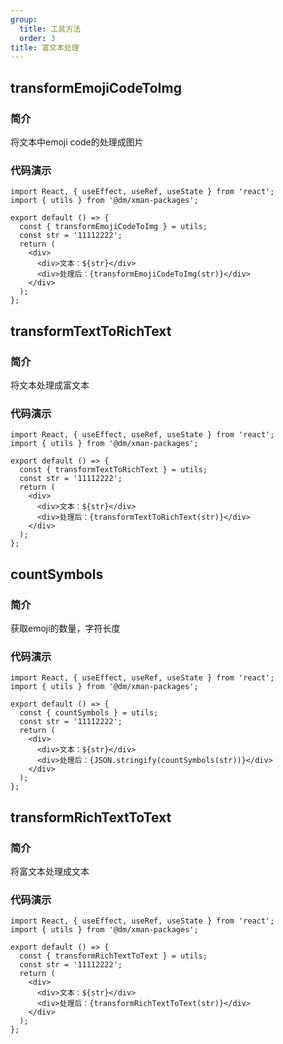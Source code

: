 ```yaml
---
group:
  title: 工具方法
  order: 3
title: 富文本处理
---
```


<h2>transformEmojiCodeToImg</h2>

<h3>简介</h3>
<div>将文本中emoji code的处理成图片</div>

<h3>代码演示</h3>

```tsx
import React, { useEffect, useRef, useState } from 'react';
import { utils } from '@dm/xman-packages';

export default () => {
  const { transformEmojiCodeToImg } = utils;
  const str = '11112222';
  return (
    <div>
      <div>文本：${str}</div>
      <div>处理后：{transformEmojiCodeToImg(str)}</div>
    </div>
  );
};
```

<h2>transformTextToRichText</h2>

<h3>简介</h3>
<div>将文本处理成富文本</div>

<h3>代码演示</h3>

```tsx
import React, { useEffect, useRef, useState } from 'react';
import { utils } from '@dm/xman-packages';

export default () => {
  const { transformTextToRichText } = utils;
  const str = '11112222';
  return (
    <div>
      <div>文本：${str}</div>
      <div>处理后：{transformTextToRichText(str)}</div>
    </div>
  );
};
```

<h2>countSymbols</h2>

<h3>简介</h3>
<div>获取emoji的数量，字符长度</div>

<h3>代码演示</h3>

```tsx
import React, { useEffect, useRef, useState } from 'react';
import { utils } from '@dm/xman-packages';

export default () => {
  const { countSymbols } = utils;
  const str = '11112222';
  return (
    <div>
      <div>文本：${str}</div>
      <div>处理后：{JSON.stringify(countSymbols(str))}</div>
    </div>
  );
};
```

<h2>transformRichTextToText</h2>

<h3>简介</h3>
<div>将富文本处理成文本</div>

<h3>代码演示</h3>

```tsx
import React, { useEffect, useRef, useState } from 'react';
import { utils } from '@dm/xman-packages';

export default () => {
  const { transformRichTextToText } = utils;
  const str = '11112222';
  return (
    <div>
      <div>文本：${str}</div>
      <div>处理后：{transformRichTextToText(str)}</div>
    </div>
  );
};
```
